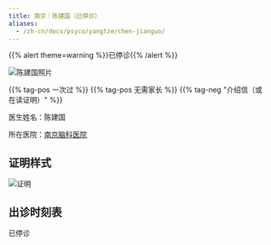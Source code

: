 ```yaml
---
title: 南京｜陈建国（已停诊）
aliases:
  - /zh-cn/docs/psyco/yangtze/chen-jianguo/
---
```


{{% alert theme=warning %}}已停诊{{% /alert %}}

![陈建国照片](images/doctor/chen-jianguo.jpg)

{{% tag-pos 一次过 %}} {{% tag-pos 无需家长 %}}
{{% tag-neg "介绍信（或在读证明）" %}}

医生姓名：陈建国

所在医院：[南京脑科医院](https://www.amap.com/place/B00190B8C9)

## 证明样式

![证明](images/doctor/chen-jianguo-zm.jpg)

## 出诊时刻表

已停诊
